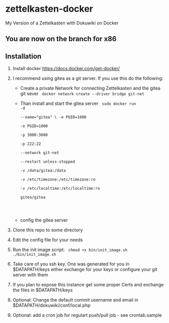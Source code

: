 # zettelkasten-docker
My Version of a Zettelkasten with Dokuwiki on Docker

## You are now on the branch for x86

## Installation

1) Install docker https://docs.docker.com/get-docker/
2) I recommend using gitea as a git server. If you use this do the following:
   * Create a private Network for connecting Zettelkasten and the gitea git sever
     <code>
       docker network create --driver bridge git-net
     </code>
   
   * Than install and start the gitea server
     <code>
	     sudo docker run -d \
         --name="gitea" \ 
         -e PUID=1000 \
         -e PGID=1000 \
         -p 3000:3000 \
         -p 222:22 \
         --network git-net \
         --restart unless-stopped \
         -v /data/gitea:/data \
         -v /etc/timezone:/etc/timezone:ro \
         -v /etc/localtime:/etc/localtime:ro \
         gitea/gitea
    </code>

   * config the gitea server

3) Clone this repo to some directory
4) Edit the config file for your needs
5) Run the init image script:
   <code>
   	 chmod +x bin/init_image.sh
     ./bin/init_image.sh
   </code>
6) Take care of you ssh key. One was generated for you in $DATAPATH/keys
   either exchange for your keys or configure your git server with them
7) If you plan to expose this instance get some proper Certs and exchange the files in $DATAPATH/keys
8) Optional: Change the default commit username and email in $DATAPATH/dokuwiki/conf/local.php
9) Optional: add a cron job for regulart push/pull job - see crontab.sample